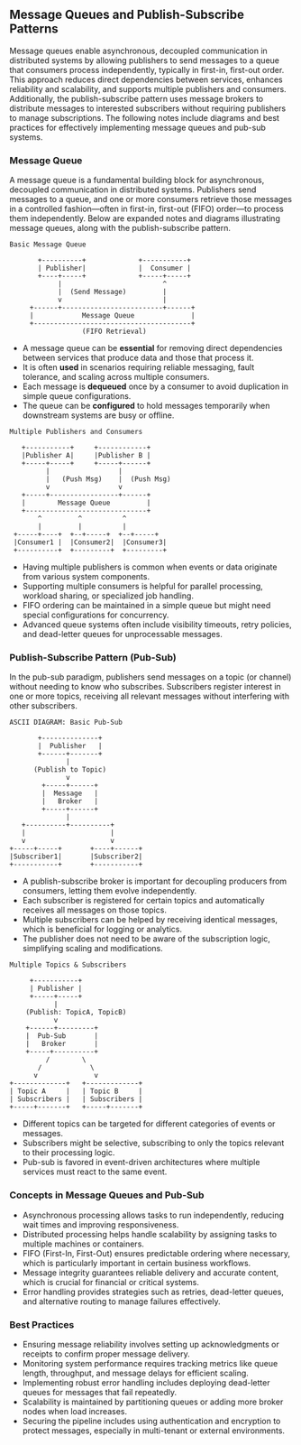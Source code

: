 ## Message Queues and Publish-Subscribe Patterns

Message queues enable asynchronous, decoupled communication in distributed systems by allowing publishers to send messages to a queue that consumers process independently, typically in first-in, first-out order. This approach reduces direct dependencies between services, enhances reliability and scalability, and supports multiple publishers and consumers. Additionally, the publish-subscribe pattern uses message brokers to distribute messages to interested subscribers without requiring publishers to manage subscriptions. The following notes include diagrams and best practices for effectively implementing message queues and pub-sub systems.

### Message Queue

A message queue is a fundamental building block for asynchronous, decoupled communication in distributed systems. Publishers send messages to a queue, and one or more consumers retrieve those messages in a controlled fashion—often in first-in, first-out (FIFO) order—to process them independently. Below are expanded notes and diagrams illustrating message queues, along with the publish-subscribe pattern.

```
Basic Message Queue

       +----------+             +-----------+
       | Publisher|             |  Consumer |
       +----+-----+             +-----+-----+
            |                         ^
            |  (Send Message)         |
            v                         |
     +------+-------------------------+------+
     |            Message Queue              |
     +---------------------------------------+
                  (FIFO Retrieval)
```

- A message queue can be **essential** for removing direct dependencies between services that produce data and those that process it.  
- It is often **used** in scenarios requiring reliable messaging, fault tolerance, and scaling across multiple consumers.  
- Each message is **dequeued** once by a consumer to avoid duplication in simple queue configurations.  
- The queue can be **configured** to hold messages temporarily when downstream systems are busy or offline.  

```
Multiple Publishers and Consumers

   +-----------+     +------------+
   |Publisher A|     |Publisher B |
   +-----+-----+     +-----+------+
         |                 |
         |   (Push Msg)    |  (Push Msg)
         v                 v
   +-----+-----------------+------+
   |        Message Queue         |
   +------------------------------+
       ^         ^          ^
       |         |          |
 +-----+----+  +--+-----+  +--+-----+
 |Consumer1 |  |Consumer2|  |Consumer3|
 +----------+  +---------+  +---------+
```

- Having multiple publishers is common when events or data originate from various system components.  
- Supporting multiple consumers is helpful for parallel processing, workload sharing, or specialized job handling.  
- FIFO ordering can be maintained in a simple queue but might need special configurations for concurrency.  
- Advanced queue systems often include visibility timeouts, retry policies, and dead-letter queues for unprocessable messages.  

### Publish-Subscribe Pattern (Pub-Sub)

In the pub-sub paradigm, publishers send messages on a topic (or channel) without needing to know who subscribes. Subscribers register interest in one or more topics, receiving all relevant messages without interfering with other subscribers.

```
ASCII DIAGRAM: Basic Pub-Sub

       +--------------+
       |  Publisher   |
       +------+-------+
              |
      (Publish to Topic)
              v
        +-----+------+
        |  Message   |
        |   Broker   |
        +-----+------+
              |
   +----------+----------+
   |                     |
   v                     v
+-----+-----+       +----+------+
|Subscriber1|       |Subscriber2|
+-----------+       +-----------+
```

- A publish-subscribe broker is important for decoupling producers from consumers, letting them evolve independently.  
- Each subscriber is registered for certain topics and automatically receives all messages on those topics.  
- Multiple subscribers can be helped by receiving identical messages, which is beneficial for logging or analytics.  
- The publisher does not need to be aware of the subscription logic, simplifying scaling and modifications.  

```
Multiple Topics & Subscribers

     +-----------+
     | Publisher |
     +-----+-----+
           |
    (Publish: TopicA, TopicB)
           v
    +------+---------+
    |  Pub-Sub       |
    |   Broker       |
    +-----+----------+
         /        \
       /            \
      v              v
+-------------+   +-------------+
| Topic A     |   | Topic B     |
| Subscribers |   | Subscribers |
+-----+-------+   +-----+-------+
```

- Different topics can be targeted for different categories of events or messages.  
- Subscribers might be selective, subscribing to only the topics relevant to their processing logic.  
- Pub-sub is favored in event-driven architectures where multiple services must react to the same event.  

### Concepts in Message Queues and Pub-Sub

- Asynchronous processing allows tasks to run independently, reducing wait times and improving responsiveness.
- Distributed processing helps handle scalability by assigning tasks to multiple machines or containers.
- FIFO (First-In, First-Out) ensures predictable ordering where necessary, which is particularly important in certain business workflows.
- Message integrity guarantees reliable delivery and accurate content, which is crucial for financial or critical systems.
- Error handling provides strategies such as retries, dead-letter queues, and alternative routing to manage failures effectively.

### Best Practices

- Ensuring message reliability involves setting up acknowledgments or receipts to confirm proper message delivery.
- Monitoring system performance requires tracking metrics like queue length, throughput, and message delays for efficient scaling.
- Implementing robust error handling includes deploying dead-letter queues for messages that fail repeatedly.
- Scalability is maintained by partitioning queues or adding more broker nodes when load increases.
- Securing the pipeline includes using authentication and encryption to protect messages, especially in multi-tenant or external environments.
